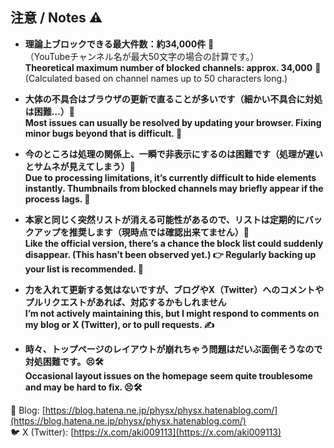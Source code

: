 ## 注意 / Notes ⚠️

- **理論上ブロックできる最大件数：約34,000件** 🧮  
  （YouTubeチャンネル名が最大50文字の場合の計算です。）  
  **Theoretical maximum number of blocked channels: approx. 34,000** 🧮  
  (Calculated based on channel names up to 50 characters long.)  

- **大体の不具合はブラウザの更新で直ることが多いです（細かい不具合に対処は困難…）🔧**  
  **Most issues can usually be resolved by updating your browser. Fixing minor bugs beyond that is difficult. 🔧**  

- **今のところは処理の関係上、一瞬で非表示にするのは困難です（処理が遅いとサムネが見えてしまう）🙈**  
  **Due to processing limitations, it’s currently difficult to hide elements instantly. Thumbnails from blocked channels may briefly appear if the process lags. 🙈**  

- **本家と同じく突然リストが消える可能性があるので、リストは定期的にバックアップを推奨します（現時点では確認出来てません）💾**  
  **Like the official version, there’s a chance the block list could suddenly disappear. (This hasn’t been observed yet.) 👉 Regularly backing up your list is recommended. 💾**  

- **力を入れて更新する気はないですが、ブログやX（Twitter）へのコメントやプルリクエストがあれば、対応するかもしれません**  
  **I’m not actively maintaining this, but I might respond to comments on my blog or X (Twitter), or to pull requests. ✍️**  

- **時々、トップページのレイアウトが崩れちゃう問題はだいぶ面倒そうなので対処困難です。😣🛠️**  
  **Occasional layout issues on the homepage seem quite troublesome and may be hard to fix. 😣🛠️**  

📘 Blog: [https://blog.hatena.ne.jp/physx/physx.hatenablog.com/](https://blog.hatena.ne.jp/physx/physx.hatenablog.com/)  
🐦 X (Twitter): [https://x.com/aki009113](https://x.com/aki009113)
